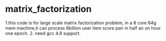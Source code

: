 # matrix_factorization
1.this code is for large scale matrix factorization problem, in a 8 core 64g mem machine,it can process 6billion user item score pair in half an on hour one epoch.
2. need gcc 4.8 support.
